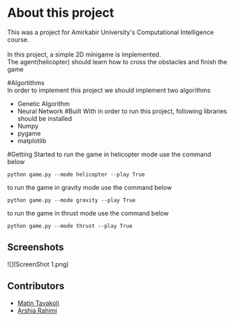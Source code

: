 # About this project

This was a project for Amirkabir University's Computational Intelligence course.
<br><br>
In this project, a simple 2D minigame is implemented. <br>
The agent(helicopter) should learn how to cross the obstacles and finish the game
<br>

#Algortithms
<br>In order to implement this project we should implement two algorithms
- Genetic Algorithm
- Neural Network
#Built With
in order to run this project, following libraries should be installed
- Numpy
- pygame
- matplotlib

#Getting Started
to run the game in helicopter mode use the command below
```shell
python game.py --mode helicopter --play True
```
to run the game in gravity mode use the command below
```shell
python game.py --mode gravity --play True
```
to run the game in thrust mode use the command below
```shell
python game.py --mode thrust --play True
```


## Screenshots
![](ScreenShot 1.png)

## Contributors
- [Matin Tavakoli](https://github.com/MatinTavakoli/) <br>
- [Arshia Rahimi](https://github.com/ArshiaRahimi)


